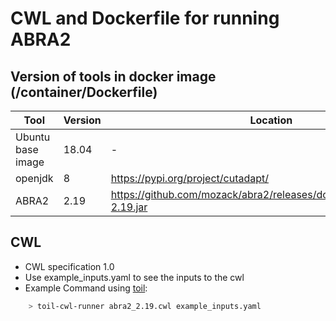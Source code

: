 # CWL and Dockerfile for running ABRA2

## Version of tools in docker image (/container/Dockerfile)

| Tool	| Version	| Location	|
|---	|---	|---	|
| Ubuntu base image  	| 18.04  	|   -	|
| openjdk  	| 8  	|  https://pypi.org/project/cutadapt/	|
| ABRA2  	| 2.19	|  https://github.com/mozack/abra2/releases/download/v2.19/abra2-2.19.jar	|

## CWL

- CWL specification 1.0
- Use example_inputs.yaml to see the inputs to the cwl
- Example Command using [toil](https://toil.readthedocs.io):

```bash
    > toil-cwl-runner abra2_2.19.cwl example_inputs.yaml
```
  
